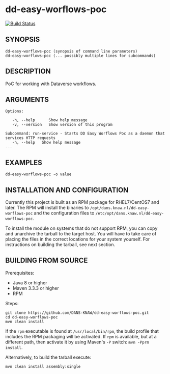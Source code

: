 dd-easy-worflows-poc
===========
[![Build Status](https://travis-ci.org/DANS-KNAW/dd-easy-worflows-poc.png?branch=master)](https://travis-ci.org/DANS-KNAW/dd-easy-worflows-poc)

<!-- Remove this comment and extend the descriptions below -->


SYNOPSIS
--------

    dd-easy-worflows-poc (synopsis of command line parameters)
    dd-easy-worflows-poc (... possibly multiple lines for subcommands)


DESCRIPTION
-----------

PoC for working with Dataverse workflows.


ARGUMENTS
---------

    Options:

       -h, --help      Show help message
       -v, --version   Show version of this program

    Subcommand: run-service - Starts DD Easy Worflows Poc as a daemon that services HTTP requests
       -h, --help   Show help message
    ---

EXAMPLES
--------

    dd-easy-worflows-poc -o value

INSTALLATION AND CONFIGURATION
------------------------------
Currently this project is built as an RPM package for RHEL7/CentOS7 and later. The RPM will install the binaries to
`/opt/dans.knaw.nl/dd-easy-worflows-poc` and the configuration files to `/etc/opt/dans.knaw.nl/dd-easy-worflows-poc`. 

To install the module on systems that do not support RPM, you can copy and unarchive the tarball to the target host.
You will have to take care of placing the files in the correct locations for your system yourself. For instructions
on building the tarball, see next section.

BUILDING FROM SOURCE
--------------------
Prerequisites:

* Java 8 or higher
* Maven 3.3.3 or higher
* RPM

Steps:
    
    git clone https://github.com/DANS-KNAW/dd-easy-worflows-poc.git
    cd dd-easy-worflows-poc 
    mvn clean install

If the `rpm` executable is found at `/usr/local/bin/rpm`, the build profile that includes the RPM 
packaging will be activated. If `rpm` is available, but at a different path, then activate it by using
Maven's `-P` switch: `mvn -Pprm install`.

Alternatively, to build the tarball execute:

    mvn clean install assembly:single
